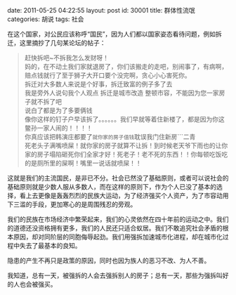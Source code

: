 date: 2011-05-25 04:22:55
layout: post
id: 30001
title: 群体性流氓
categories: 胡说
tags: 社会

在这个国家，对公民应该称呼“国民”，因为人们都以国家姿态看待问题，例如拆迁，这里摘抄了几句某论坛的帖子：


>  赶快拆吧~不拆我怎么发财呀！  
   妈的，在不动土我们家就退房了，你们该搬走的走吧，别闹事了，有病啊，赔点钱就行了至于狮子大开口要个没完啊，贪心小心害死你。  
   拆迁对大多数人来说是个好事，拆迁致富的例子多了去  
   我是旁外人说句我个人观点 拆迁是城市改造 整顿市容，不能因为您一家房子就不拆了吧  
   说白了都是为了多要俩钱  
   像你这样的钉子户早该拆了。。。。。。我们早就等着住新楼了，都是因为你这鳖孙一家人闹的！！！！  
   你真应该把韩演庄都要了```就你家的房子值钱```耽误我门住新房```二青  
   死老头子满嘴喷屎！就你家的房子就算不让拆！到时候老天爷下雨也的让你家的房子塌陷砸死你们全家才好！死老子！老不死的东西！！你每顿吃饭吃的是厕所里的屎啊！嘴里一说话就喷屎！！


这就是我们的主流国民，是非已不分。社会已然没了基础原则，或者可以说社会的基础原则就是少数人服从多数人，而在这样的原则下，作为个人已没了基本的选择，看上去更像是轰轰烈烈的民族大运动，为了经济强买个人资产，为了市容动用下三滥的手段，更加寒心的是周围残忍的旁观。

我们的民族在市场经济中繁荣起来，我们的心灵依然在四十年前的运动之中。我们的道德还没资格拥有更多，我们的人民还只适合蚁居。我们不敢追究社会矛盾的根本原因，却对同阶层的同胞侮辱起劲。我们用强拆加速城市化进程，却在城市化过程中失去了最基本的良知。

隐患的产生不再只是政策的原因，同时也因为族人的恶习不改、为人不善。

我知道，总有一天，被强拆的人会去强拆别人的房子；总有一天，那些为强拆叫好的人也会被强买。
